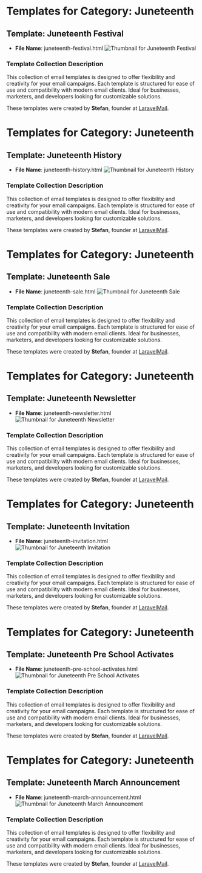 # Templates for Category: Juneteenth

## Template: Juneteenth Festival
- **File Name**: juneteenth-festival.html
![Thumbnail for Juneteenth Festival](./juneteenth-festival.png)

### Template Collection Description
This collection of email templates is designed to offer flexibility and creativity for your email campaigns. Each template is structured for ease of use and compatibility with modern email clients. Ideal for businesses, marketers, and developers looking for customizable solutions.

These templates were created by **Stefan**, founder at [LaravelMail](https://laravelmail.com).

# Templates for Category: Juneteenth

## Template: Juneteenth History
- **File Name**: juneteenth-history.html
![Thumbnail for Juneteenth History](./juneteenth-history.png)

### Template Collection Description
This collection of email templates is designed to offer flexibility and creativity for your email campaigns. Each template is structured for ease of use and compatibility with modern email clients. Ideal for businesses, marketers, and developers looking for customizable solutions.

These templates were created by **Stefan**, founder at [LaravelMail](https://laravelmail.com).

# Templates for Category: Juneteenth

## Template: Juneteenth Sale
- **File Name**: juneteenth-sale.html
![Thumbnail for Juneteenth Sale](./juneteenth-sale.png)

### Template Collection Description
This collection of email templates is designed to offer flexibility and creativity for your email campaigns. Each template is structured for ease of use and compatibility with modern email clients. Ideal for businesses, marketers, and developers looking for customizable solutions.

These templates were created by **Stefan**, founder at [LaravelMail](https://laravelmail.com).

# Templates for Category: Juneteenth

## Template: Juneteenth Newsletter
- **File Name**: juneteenth-newsletter.html
![Thumbnail for Juneteenth Newsletter](./juneteenth-newsletter.png)

### Template Collection Description
This collection of email templates is designed to offer flexibility and creativity for your email campaigns. Each template is structured for ease of use and compatibility with modern email clients. Ideal for businesses, marketers, and developers looking for customizable solutions.

These templates were created by **Stefan**, founder at [LaravelMail](https://laravelmail.com).

# Templates for Category: Juneteenth

## Template: Juneteenth Invitation 
- **File Name**: juneteenth-invitation.html
![Thumbnail for Juneteenth Invitation ](./juneteenth-invitation.png)

### Template Collection Description
This collection of email templates is designed to offer flexibility and creativity for your email campaigns. Each template is structured for ease of use and compatibility with modern email clients. Ideal for businesses, marketers, and developers looking for customizable solutions.

These templates were created by **Stefan**, founder at [LaravelMail](https://laravelmail.com).

# Templates for Category: Juneteenth

## Template: Juneteenth Pre School Activates 
- **File Name**: juneteenth-pre-school-activates.html
![Thumbnail for Juneteenth Pre School Activates ](./juneteenth-pre-school-activates.png)

### Template Collection Description
This collection of email templates is designed to offer flexibility and creativity for your email campaigns. Each template is structured for ease of use and compatibility with modern email clients. Ideal for businesses, marketers, and developers looking for customizable solutions.

These templates were created by **Stefan**, founder at [LaravelMail](https://laravelmail.com).

# Templates for Category: Juneteenth

## Template: Juneteenth March Announcement
- **File Name**: juneteenth-march-announcement.html
![Thumbnail for Juneteenth March Announcement](./juneteenth-march-announcement.png)

### Template Collection Description
This collection of email templates is designed to offer flexibility and creativity for your email campaigns. Each template is structured for ease of use and compatibility with modern email clients. Ideal for businesses, marketers, and developers looking for customizable solutions.

These templates were created by **Stefan**, founder at [LaravelMail](https://laravelmail.com).

